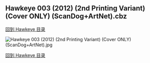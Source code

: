 ## Hawkeye 003 (2012) (2nd Printing Variant) (Cover ONLY) (ScanDog+ArtNet).cbz


[回到 Hawkeye 目录](https://github.com/alicewish/markdown/blob/master/series/Hawkeye.md)


![Hawkeye 003 (2012) (2nd Printing Variant) (Cover ONLY) (ScanDog+ArtNet).jpg](https://wx1.sinaimg.cn/large/6a9fdecaly1fr0uh9hm7gj21401pbjzo.jpg)

[回到 Hawkeye 目录](https://github.com/alicewish/markdown/blob/master/series/Hawkeye.md)

